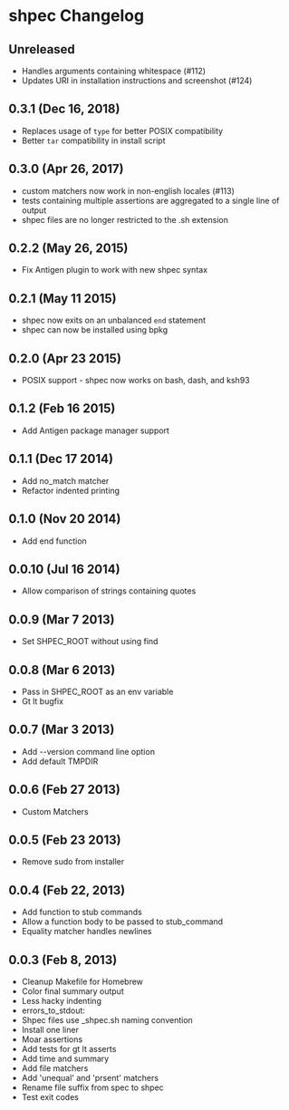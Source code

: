 # shpec Changelog

## Unreleased
  * Handles arguments containing whitespace (#112)
  * Updates URI in installation instructions and screenshot (#124)

## 0.3.1 (Dec 16, 2018)
  * Replaces usage of `type` for better POSIX compatibility
  * Better `tar` compatibility in install script

## 0.3.0 (Apr 26, 2017)
  * custom matchers now work in non-english locales (#113)
  * tests containing multiple assertions are aggregated to a single line of
    output
  * shpec files are no longer restricted to the .sh extension

## 0.2.2 (May 26, 2015)
  * Fix Antigen plugin to work with new shpec syntax

## 0.2.1 (May 11 2015)
  * shpec now exits on an unbalanced `end` statement
  * shpec can now be installed using bpkg

## 0.2.0 (Apr 23 2015)
  * POSIX support - shpec now works on bash, dash, and ksh93

## 0.1.2 (Feb 16 2015)
  * Add Antigen package manager support

## 0.1.1 (Dec 17 2014)
  * Add no_match matcher
  * Refactor indented printing

## 0.1.0 (Nov 20 2014)

 * Add end function

## 0.0.10 (Jul 16 2014)

 * Allow comparison of strings containing quotes

## 0.0.9 (Mar 7 2013)

 * Set SHPEC_ROOT without using find

## 0.0.8 (Mar 6 2013)

 * Pass in SHPEC_ROOT as an env variable
 * Gt lt bugfix

## 0.0.7 (Mar 3 2013)

 * Add --version command line option
 * Add default TMPDIR

## 0.0.6 (Feb 27 2013)

 * Custom Matchers

## 0.0.5 (Feb 23 2013)

 * Remove sudo from installer

## 0.0.4 (Feb 22, 2013)

 * Add function to stub commands
 * Allow a function body to be passed to stub_command
 * Equality matcher handles newlines

## 0.0.3 (Feb 8, 2013)

  * Cleanup Makefile for Homebrew
  * Color final summary output
  * Less hacky indenting
  * errors_to_stdout:
  * Shpec files use <name>_shpec.sh naming convention
  * Install one liner
  * Moar assertions
  * Add tests for gt lt asserts
  * Add time and summary
  * Add file matchers
  * Add 'unequal' and 'prsent' matchers
  * Rename file suffix from spec to shpec
  * Test exit codes
